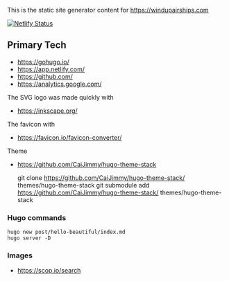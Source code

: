 This is the static site generator content for https://windupairships.com

[![Netlify Status](https://api.netlify.com/api/v1/badges/b1e4b805-fa98-42e8-8e8b-337236abbdae/deploy-status)](https://app.netlify.com/sites/happy-hodgkin-40cf1d/deploys)

Primary Tech
---------------
* https://gohugo.io/
* https://app.netlify.com/
* https://github.com/
* https://analytics.google.com/

The SVG logo was made quickly with
* https://inkscape.org/

The favicon with
* https://favicon.io/favicon-converter/

Theme
* https://github.com/CaiJimmy/hugo-theme-stack

    git clone https://github.com/CaiJimmy/hugo-theme-stack/ themes/hugo-theme-stack
    git submodule add https://github.com/CaiJimmy/hugo-theme-stack/ themes/hugo-theme-stack

### Hugo commands

    hugo new post/hello-beautiful/index.md
    hugo server -D

### Images

* https://scop.io/search
